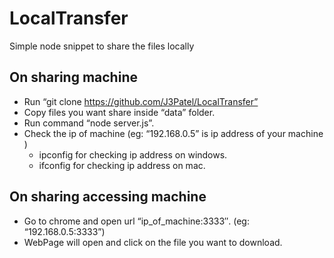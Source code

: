 # LocalTransfer
Simple node snippet to share the files locally

## On sharing machine
 - Run “git clone https://github.com/J3Patel/LocalTransfer”
 - Copy files you want share inside “data” folder.
 - Run command “node server.js”.
 - Check the ip of machine (eg: “192.168.0.5” is ip address of your machine ) 
      - ipconfig for checking ip address on windows.
      - ifconfig for checking ip address on mac.
 
## On sharing accessing machine
 - Go to chrome and open url “ip_of_machine:3333″. (eg: “192.168.0.5:3333”) 
 - WebPage will open and click on the file you want to download.

